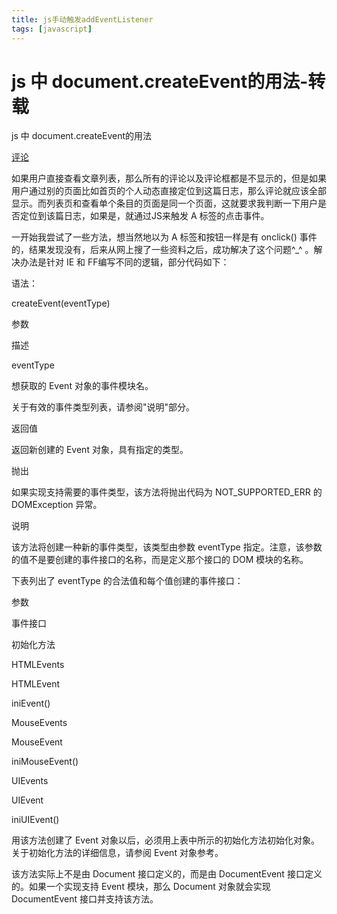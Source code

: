 ```yaml
---
title: js手动触发addEventListener
tags: [javascript]
---
```


# js 中 document.createEvent的用法-转载

js 中 document.createEvent的用法

<a class="comment-mod" onclick="alert('ss')" href="#">评论</a>

如果用户直接查看文章列表，那么所有的评论以及评论框都是不显示的，但是如果用户通过别的页面比如首页的个人动态直接定位到这篇日志，那么评论就应该全部显示。而列表页和查看单个条目的页面是同一个页面，这就要求我判断一下用户是否定位到该篇日志，如果是，就通过JS来触发 A 标签的点击事件。

一开始我尝试了一些方法，想当然地以为 A 标签和按钮一样是有 onclick() 事件的，结果发现没有，后来从网上搜了一些资料之后，成功解决了这个问题^_^ 。解决办法是针对 IE 和 FF编写不同的逻辑，部分代码如下：
<script>
 var comment = document.getElementsByTagName('a')[0];
 
if (document.all) {
 // For IE

 comment.click();

} else if (document.createEvent) {
   //FOR DOM2
var ev = document.createEvent('HTMLEvents');

 ev.initEvent('click', false, true);
 comment.dispatchEvent(ev);
} 
</script>

   

语法：

createEvent(eventType)

参数

描述

eventType

想获取的 Event 对象的事件模块名。

关于有效的事件类型列表，请参阅"说明"部分。

返回值

返回新创建的 Event 对象，具有指定的类型。

抛出

如果实现支持需要的事件类型，该方法将抛出代码为 NOT_SUPPORTED_ERR 的 DOMException 异常。

说明

该方法将创建一种新的事件类型，该类型由参数 eventType 指定。注意，该参数的值不是要创建的事件接口的名称，而是定义那个接口的 DOM 模块的名称。

下表列出了 eventType 的合法值和每个值创建的事件接口：

参数

事件接口

初始化方法

HTMLEvents

HTMLEvent

iniEvent()

MouseEvents

MouseEvent

iniMouseEvent()

UIEvents

UIEvent

iniUIEvent()

用该方法创建了 Event 对象以后，必须用上表中所示的初始化方法初始化对象。关于初始化方法的详细信息，请参阅 Event 对象参考。

该方法实际上不是由 Document 接口定义的，而是由 DocumentEvent 接口定义的。如果一个实现支持 Event 模块，那么 Document 对象就会实现 DocumentEvent 接口并支持该方法。